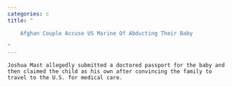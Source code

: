 ```yaml
---
categories: c
title: "

    Afghan Couple Accuse US Marine Of Abducting Their Baby

"
---
```



    Joshua Mast allegedly submitted a doctored passport for the baby and then claimed the child as his own after convincing the family to travel to the U.S. for medical care.

